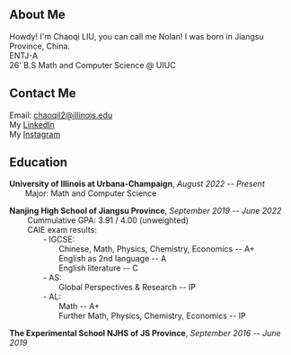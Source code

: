 ## About Me
Howdy! I'm Chaoqi LIU, you can call me Nolan! I was born in Jiangsu Province, China. \
ENTJ-A \
26' B.S Math and Computer Science @ UIUC



## Contact Me
Email: chaoqil2@illinois.edu \
My [LinkedIn](https://www.linkedin.com/in/chaoqi-liu-4a9639211/) \
My [Instagram](https://www.instagram.com/chaoqi_liu/)



## Education
**University of Illinois at Urbana-Champaign**, _August 2022 -- Present_ \
&emsp;&emsp;Major: Math and Computer Science

**Nanjing High School of Jiangsu Province**, _September 2019 -- June 2022_ \
&emsp;&emsp; Cummulative GPA: 3.91 / 4.00 (unweighted) \
&emsp;&emsp; CAIE exam results: \
&emsp;&emsp;&emsp;&emsp; - IGCSE: \
&emsp;&emsp;&emsp;&emsp;&emsp;&emsp; Chinese, Math, Physics, Chemistry, Economics -- A+ \
&emsp;&emsp;&emsp;&emsp;&emsp;&emsp; English as 2nd language -- A \
&emsp;&emsp;&emsp;&emsp;&emsp;&emsp; English literature -- C \
&emsp;&emsp;&emsp;&emsp; - AS: \
&emsp;&emsp;&emsp;&emsp;&emsp;&emsp; Global Perspectives & Research -- IP \
&emsp;&emsp;&emsp;&emsp; - AL: \
&emsp;&emsp;&emsp;&emsp;&emsp;&emsp; Math -- A+ \
&emsp;&emsp;&emsp;&emsp;&emsp;&emsp; Further Math, Physics, Chemistry, Economics -- IP

**The Experimental School NJHS of JS Province**, _September 2016 -- June 2019_

